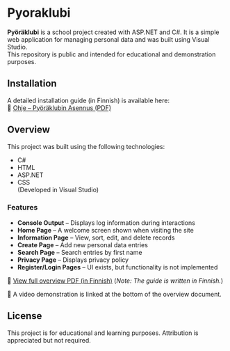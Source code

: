# Pyoraklubi

**Pyöräklubi** is a school project created with ASP.NET and C#. It is a simple web application for managing personal data and was built using Visual Studio.  
This repository is public and intended for educational and demonstration purposes.

## Installation

A detailed installation guide (in Finnish) is available here:  
📄 [Ohje – Pyöräklubin Asennus (PDF)](https://github.com/VideoGamerMan/Pyoraklubi/blob/main/Ohje%20-%20Py%C3%B6r%C3%A4klubin%20Asennus.pdf)

## Overview

This project was built using the following technologies:

- C#
- HTML
- ASP.NET
- CSS  
(Developed in Visual Studio)

### Features

- **Console Output** – Displays log information during interactions
- **Home Page** – A welcome screen shown when visiting the site
- **Information Page** – View, sort, edit, and delete records
- **Create Page** – Add new personal data entries
- **Search Page** – Search entries by first name
- **Privacy Page** – Displays privacy policy
- **Register/Login Pages** – UI exists, but functionality is not implemented

📄 [View full overview PDF (in Finnish)](https://github.com/VideoGamerMan/Pyoraklubi/blob/main/Py%C3%B6r%C3%A4klubi%20Yleiskatsaus.pdf)
(*Note: The guide is written in Finnish.*)

🎥 A video demonstration is linked at the bottom of the overview document.

## License

This project is for educational and learning purposes. Attribution is appreciated but not required.
